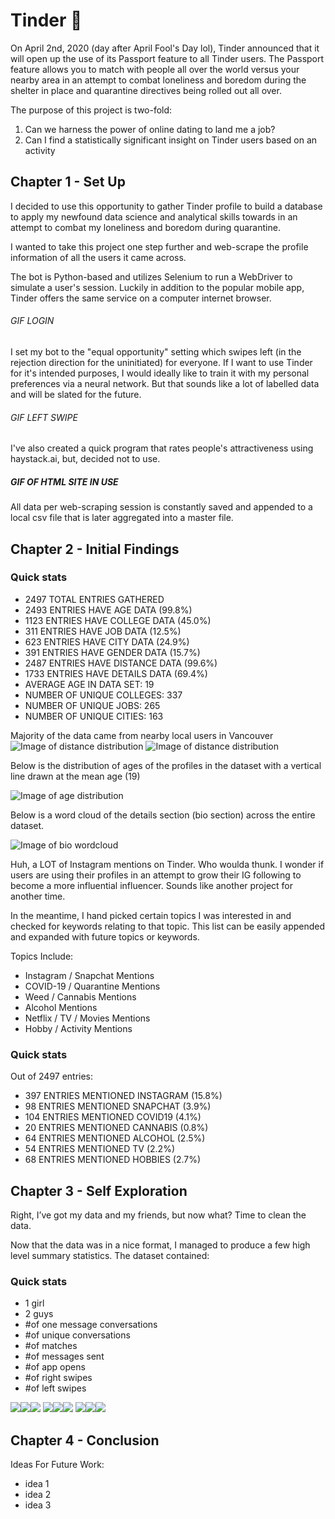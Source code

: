 


# Tinder 🤖

On April 2nd, 2020 (day after April Fool's Day lol), Tinder announced that it will open up the use of its Passport feature to all Tinder users. The Passport feature allows you to match with people all over the world versus your nearby area in an attempt to combat loneliness and boredom during the shelter in place and quarantine directives being rolled out all over.

The purpose of this project is two-fold:
1. Can we harness the power of online dating to land me a job?
2. Can I find a statistically significant insight on Tinder users based on an activity

## Chapter 1 - Set Up
I decided to use this opportunity to gather Tinder profile to build a database to apply my newfound data science and analytical skills towards in an attempt to combat my loneliness and boredom during quarantine.

I wanted to take this project one step further and web-scrape the profile information of all the users it came across.

The bot is Python-based and utilizes Selenium to run a WebDriver to simulate a user's session.  Luckily in addition to the popular mobile app, Tinder offers the same service on a computer internet browser.

###### GIF LOGIN

I set my bot to the "equal opportunity" setting which swipes left (in the rejection direction for the uninitiated) for everyone. If I want to use Tinder for it's intended purposes, I would ideally like to train it with my personal preferences via a neural network.  But that sounds like a lot of labelled data and will be slated for the future.

###### GIF LEFT SWIPE

I've also created a quick program that rates people's attractiveness using haystack.ai, but, decided not to use.

##### GIF OF HTML SITE IN USE

All data per web-scraping session is constantly saved and appended to a local csv file that is later aggregated into a master file.

## Chapter 2 - Initial Findings

### Quick stats

* 2497 TOTAL ENTRIES GATHERED
* 2493 ENTRIES HAVE AGE DATA (99.8%)
* 1123 ENTRIES HAVE COLLEGE DATA (45.0%)
* 311 ENTRIES HAVE JOB DATA (12.5%)
* 623 ENTRIES HAVE CITY DATA (24.9%)
* 391 ENTRIES HAVE GENDER DATA (15.7%)
* 2487 ENTRIES HAVE DISTANCE DATA (99.6%)
* 1733 ENTRIES HAVE DETAILS DATA (69.4%)
* AVERAGE AGE IN DATA SET: 19
* NUMBER OF UNIQUE COLLEGES: 337
* NUMBER OF UNIQUE JOBS: 265
* NUMBER OF UNIQUE CITIES: 163

Majority of the data came from nearby local users in Vancouver
![Image of distance distribution](images/dist_of_distance_2.png)
![Image of distance distribution](images/dist_of_distance.png)

Below is the distribution of ages of the profiles in the dataset with a vertical line drawn at the mean age (19)

![Image of age distribution](images/dist_of_age.png)

Below is a word cloud of the details section (bio section) across the entire dataset.

![Image of bio wordcloud](images/wordcloud.png)

Huh, a LOT of Instagram mentions on Tinder. Who woulda thunk. I wonder if users are using their profiles in an attempt to grow their IG following to become a more influential influencer. Sounds like another project for another time.

In the meantime, I hand picked certain topics I was interested in and checked for keywords relating to that topic. This list can be easily appended and expanded with future topics or keywords.

Topics Include:

* Instagram / Snapchat Mentions
* COVID-19 / Quarantine Mentions
* Weed / Cannabis Mentions
* Alcohol Mentions
* Netflix / TV / Movies Mentions
* Hobby / Activity Mentions

### Quick stats

Out of 2497 entries:
* 397 ENTRIES MENTIONED INSTAGRAM (15.8%)
* 98 ENTRIES MENTIONED SNAPCHAT (3.9%)
* 104 ENTRIES MENTIONED COVID19 (4.1%)
* 20 ENTRIES MENTIONED CANNABIS (0.8%)
* 64 ENTRIES MENTIONED ALCOHOL (2.5%)
* 54 ENTRIES MENTIONED TV (2.2%)
* 68 ENTRIES MENTIONED HOBBIES (2.7%)

## Chapter 3 - Self Exploration

Right, I’ve got my data and my friends, but now what? Time to clean the data.

Now that the data was in a nice format, I managed to produce a few high level summary statistics. The dataset contained:

### Quick stats

* 1 girl
* 2 guys
* #of one message conversations
* #of unique conversations
* #of matches
* #of messages sent
* #of app opens
* #of right swipes
* #of left swipes


![](images/daily_matches.png)![](images/daily_swipes.png)![](images/daily_opens.png)
![](images/weekly_matches.png)![](images/weekly_swipes.png)![](images/weekly_opens.png)
![](images/monthly_matches.png)![](images/monthly_swipes.png)![](images/monthly_opens.png)


## Chapter 4 - Conclusion

Ideas For Future Work:
* idea 1
* idea 2
* idea 3
